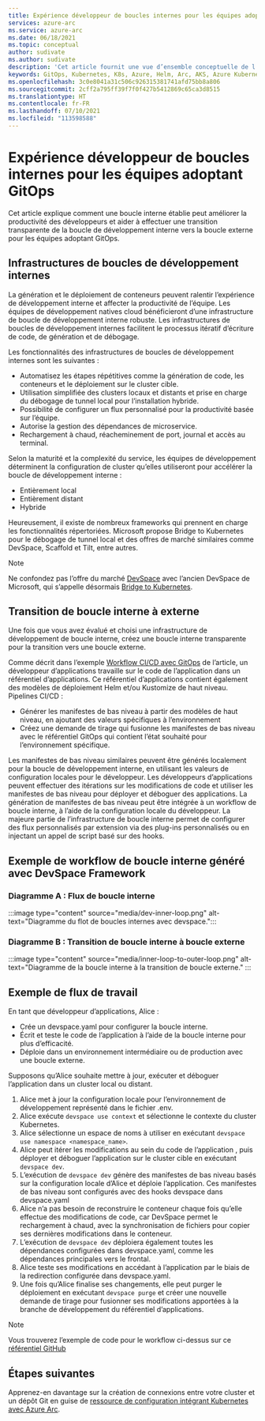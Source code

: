 ```yaml
---
title: Expérience développeur de boucles internes pour les équipes adoptant GitOps
services: azure-arc
ms.service: azure-arc
ms.date: 06/18/2021
ms.topic: conceptual
author: sudivate
ms.author: sudivate
description: 'Cet article fournit une vue d’ensemble conceptuelle de l’expérience du développeur de boucles internes pour les équipes adoptant GitOps '
keywords: GitOps, Kubernetes, K8s, Azure, Helm, Arc, AKS, Azure Kubernetes Service, conteneurs, intégration continue, livraison continue, Azure DevOps, Inner loop, Dev Experience
ms.openlocfilehash: 3c0e8041a31c506c926315381741afd75bb8a806
ms.sourcegitcommit: 2cff2a795ff39f7f0f427b5412869c65ca3d8515
ms.translationtype: HT
ms.contentlocale: fr-FR
ms.lasthandoff: 07/10/2021
ms.locfileid: "113598588"
---
```

# <a name="inner-loop-developer-experience-for-teams-adopting-gitops"></a>Expérience développeur de boucles internes pour les équipes adoptant GitOps

Cet article explique comment une boucle interne établie peut améliorer la productivité des développeurs et aider à effectuer une transition transparente de la boucle de développement interne vers la boucle externe pour les équipes adoptant GitOps.

## <a name="inner-dev-loop-frameworks"></a>Infrastructures de boucles de développement internes

La génération et le déploiement de conteneurs peuvent ralentir l’expérience de développement interne et affecter la productivité de l’équipe. Les équipes de développement natives cloud bénéficieront d’une infrastructure de boucle de développement interne robuste. Les infrastructures de boucles de développement internes facilitent le processus itératif d’écriture de code, de génération et de débogage.

Les fonctionnalités des infrastructures de boucles de développement internes sont les suivantes :

 
- Automatisez les étapes répétitives comme la génération de code, les conteneurs et le déploiement sur le cluster cible. 
- Utilisation simplifiée des clusters locaux et distants et prise en charge du débogage de tunnel local pour l’installation hybride.
- Possibilité de configurer un flux personnalisé pour la productivité basée sur l’équipe.
- Autorise la gestion des dépendances de microservice. 
- Rechargement à chaud, réacheminement de port, journal et accès au terminal. 



Selon la maturité et la complexité du service, les équipes de développement déterminent la configuration de cluster qu’elles utiliseront pour accélérer la boucle de développement interne : 

* Entièrement local
* Entièrement distant
* Hybride 


Heureusement, il existe de nombreux frameworks qui prennent en charge les fonctionnalités répertoriées. Microsoft propose Bridge to Kubernetes pour le débogage de tunnel local et des offres de marché similaires comme DevSpace, Scaffold et Tilt, entre autres.

> [!NOTE]
> Ne confondez pas l’offre du marché [DevSpace](https://github.com/loft-sh/devspace) avec l’ancien DevSpace de Microsoft, qui s’appelle désormais [Bridge to Kubernetes](https://code.visualstudio.com/docs/containers/bridge-to-kubernetes).


## <a name="inner-loop-to-outer-loop-transition"></a>Transition de boucle interne à externe 

Une fois que vous avez évalué et choisi une infrastructure de développement de boucle interne, créez une boucle interne transparente pour la transition vers une boucle externe.

Comme décrit dans l’exemple [Workflow CI/CD avec GitOps](conceptual-gitops-ci-cd.md) de l’article, un développeur d’applications travaille sur le code de l’application dans un référentiel d’applications. Ce référentiel d’applications contient également des modèles de déploiement Helm et/ou Kustomize de haut niveau. Pipelines CI/CD :

* Générer les manifestes de bas niveau à partir des modèles de haut niveau, en ajoutant des valeurs spécifiques à l’environnement
* Créez une demande de tirage qui fusionne les manifestes de bas niveau avec le référentiel GitOps qui contient l’état souhaité pour l’environnement spécifique. 

Les manifestes de bas niveau similaires peuvent être générés localement pour la boucle de développement interne, en utilisant les valeurs de configuration locales pour le développeur. Les développeurs d’applications peuvent effectuer des itérations sur les modifications de code et utiliser les manifestes de bas niveau pour déployer et déboguer des applications. La génération de manifestes de bas niveau peut être intégrée à un workflow de boucle interne, à l’aide de la configuration locale du développeur. La majeure partie de l’infrastructure de boucle interne permet de configurer des flux personnalisés par extension via des plug-ins personnalisés ou en injectant un appel de script basé sur des hooks. 

## <a name="example-inner-loop-workflow-built-with-devspace-framework"></a>Exemple de workflow de boucle interne généré avec DevSpace Framework


### <a name="diagram-a-inner-loop-flow"></a>Diagramme A : Flux de boucle interne
:::image type="content" source="media/dev-inner-loop.png" alt-text="Diagramme du flot de boucles internes avec devspace.":::

### <a name="diagram-b-inner-loop-to-outer-loop-transition"></a>Diagramme B : Transition de boucle interne à boucle externe
:::image type="content" source="media/inner-loop-to-outer-loop.png" alt-text="Diagramme de la boucle interne à la transition de boucle externe." :::


## <a name="example-workflow"></a>Exemple de flux de travail
En tant que développeur d’applications, Alice :
- Crée un devspace.yaml pour configurer la boucle interne.
- Écrit et teste le code de l’application à l’aide de la boucle interne pour plus d’efficacité.
- Déploie dans un environnement intermédiaire ou de production avec une boucle externe.


Supposons qu’Alice souhaite mettre à jour, exécuter et déboguer l’application dans un cluster local ou distant.

1. Alice met à jour la configuration locale pour l’environnement de développement représenté dans le fichier .env.
1. Alice exécute `devspace use context` et sélectionne le contexte du cluster Kubernetes.
1.  Alice sélectionne un espace de noms à utiliser en exécutant `devspace use namespace <namespace_name>`.
1.  Alice peut itérer les modifications au sein du code de l’application , puis déployer et déboguer l’application sur le cluster cible en exécutant `devspace dev`.
1. L’exécution de `devspace dev` génère des manifestes de bas niveau basés sur la configuration locale d’Alice et déploie l’application. Ces manifestes de bas niveau sont configurés avec des hooks devspace dans devspace.yaml
1. Alice n’a pas besoin de reconstruire le conteneur chaque fois qu’elle effectue des modifications de code, car DevSpace permet le rechargement à chaud, avec la synchronisation de fichiers pour copier ses dernières modifications dans le conteneur.
1. L’exécution de `devspace dev` déploiera également toutes les dépendances configurées dans devspace.yaml, comme les dépendances principales vers le frontal. 
1. Alice teste ses modifications en accédant à l’application par le biais de la redirection configurée dans devspace.yaml.
1. Une fois qu’Alice finalise ses changements, elle peut purger le déploiement en exécutant `devspace purge` et créer une nouvelle demande de tirage pour fusionner ses modifications apportées à la branche de développement du référentiel d’applications.

> [!NOTE]
> Vous trouverez l’exemple de code pour le workflow ci-dessus sur ce [référentiel GitHub](https://github.com/Azure/arc-cicd-demo-src)


## <a name="next-steps"></a>Étapes suivantes
Apprenez-en davantage sur la création de connexions entre votre cluster et un dépôt Git en guise de [ressource de configuration intégrant Kubernetes avec Azure Arc](./conceptual-configurations.md).